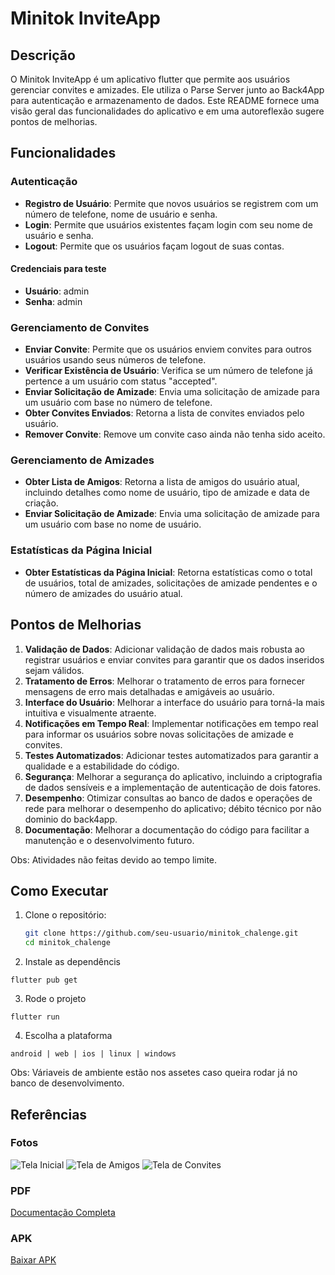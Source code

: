 # Minitok InviteApp

## Descrição

O Minitok InviteApp é um aplicativo flutter que permite aos usuários gerenciar convites e amizades. Ele utiliza o Parse Server junto ao Back4App para autenticação e armazenamento de dados. Este README fornece uma visão geral das funcionalidades do aplicativo e em uma autoreflexão sugere pontos de melhorias.

## Funcionalidades

### Autenticação

- **Registro de Usuário**: Permite que novos usuários se registrem com um número de telefone, nome de usuário e senha.
- **Login**: Permite que usuários existentes façam login com seu nome de usuário e senha.
- **Logout**: Permite que os usuários façam logout de suas contas.

#### Credenciais para teste

- **Usuário**: admin
- **Senha**: admin

### Gerenciamento de Convites

- **Enviar Convite**: Permite que os usuários enviem convites para outros usuários usando seus números de telefone.
- **Verificar Existência de Usuário**: Verifica se um número de telefone já pertence a um usuário com status "accepted".
- **Enviar Solicitação de Amizade**: Envia uma solicitação de amizade para um usuário com base no número de telefone.
- **Obter Convites Enviados**: Retorna a lista de convites enviados pelo usuário.
- **Remover Convite**: Remove um convite caso ainda não tenha sido aceito.

### Gerenciamento de Amizades

- **Obter Lista de Amigos**: Retorna a lista de amigos do usuário atual, incluindo detalhes como nome de usuário, tipo de amizade e data de criação.
- **Enviar Solicitação de Amizade**: Envia uma solicitação de amizade para um usuário com base no nome de usuário.

### Estatísticas da Página Inicial

- **Obter Estatísticas da Página Inicial**: Retorna estatísticas como o total de usuários, total de amizades, solicitações de amizade pendentes e o número de amizades do usuário atual.

## Pontos de Melhorias

1. **Validação de Dados**: Adicionar validação de dados mais robusta ao registrar usuários e enviar convites para garantir que os dados inseridos sejam válidos.
2. **Tratamento de Erros**: Melhorar o tratamento de erros para fornecer mensagens de erro mais detalhadas e amigáveis ao usuário.
3. **Interface do Usuário**: Melhorar a interface do usuário para torná-la mais intuitiva e visualmente atraente.
4. **Notificações em Tempo Real**: Implementar notificações em tempo real para informar os usuários sobre novas solicitações de amizade e convites.
5. **Testes Automatizados**: Adicionar testes automatizados para garantir a qualidade e a estabilidade do código.
6. **Segurança**: Melhorar a segurança do aplicativo, incluindo a criptografia de dados sensíveis e a implementação de autenticação de dois fatores.
7. **Desempenho**: Otimizar consultas ao banco de dados e operações de rede para melhorar o desempenho do aplicativo; débito técnico por não dominio do back4app.
8. **Documentação**: Melhorar a documentação do código para facilitar a manutenção e o desenvolvimento futuro.

Obs: Atividades não feitas devido ao tempo limite.

## Como Executar

1. Clone o repositório:

   ```sh
   git clone https://github.com/seu-usuario/minitok_chalenge.git
   cd minitok_chalenge
   ```

2. Instale as dependêncis

`flutter pub get`

3. Rode o projeto

`flutter run`

4. Escolha a plataforma

`android | web | ios | linux | windows`

Obs: Váriaveis de ambiente estão nos assetes caso queira rodar já no banco de desenvolvimento.

## Referências

### Fotos

![Tela Inicial](./TelaInicial.jpg)
![Tela de Amigos](./TelaAmigos.jpg)
![Tela de Convites](./TelaConvites.jpg)

### PDF

[Documentação Completa](./assets/pdfs/Desafio_Técnico_para_Candidato_a_Engenheiro_de_Software_Flutter.pdf)

### APK

[Baixar APK](./assets/apks/MinitokInviteApp.apk)
